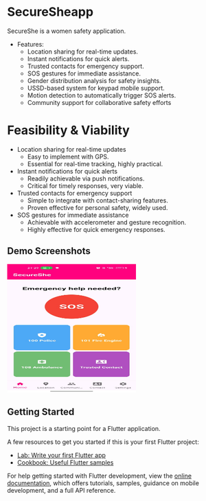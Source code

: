 # SecureSheapp
SecureShe is a women safety application.

- Features:
  - Location sharing for real-time updates.
  - Instant notifications for quick alerts.
  - Trusted contacts for emergency support.
  - SOS gestures for immediate assistance.
  - Gender distribution analysis for safety insights.
  - USSD-based system for keypad mobile support.
  - Motion detection to automatically trigger SOS alerts.
  - Community support for collaborative safety efforts

# Feasibility & Viability 
- Location sharing for real-time updates
  - Easy to implement with GPS.
  - Essential for real-time tracking, highly practical.
- Instant notifications for quick alerts
   - Readily achievable via push notifications.
   - Critical for timely responses, very viable.
- Trusted contacts for emergency support
   - Simple to integrate with contact-sharing features.
   - Proven effective for personal safety, widely used.
- SOS gestures for immediate assistance
   - Achievable with accelerometer and gesture recognition.
   - Highly effective for quick emergency responses.

## Demo Screenshots

<img src="https://github.com/GobihaJS/SecureShe/blob/main/Demo_screenshots/Page1.jpeg" alt="Project Logo" width="300" height="300">




## Getting Started

This project is a starting point for a Flutter application.

A few resources to get you started if this is your first Flutter project:

- [Lab: Write your first Flutter app](https://docs.flutter.dev/get-started/codelab)
- [Cookbook: Useful Flutter samples](https://docs.flutter.dev/cookbook)

For help getting started with Flutter development, view the
[online documentation](https://docs.flutter.dev/), which offers tutorials,
samples, guidance on mobile development, and a full API reference.
